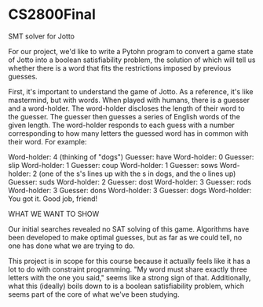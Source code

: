 # CS2800Final
SMT solver for Jotto

For our project, we'd like to write a Pytohn program to convert a game state of Jotto into a boolean satisfiability problem, the solution of which will tell us whether there is a word that fits the restrictions imposed by previous guesses.
 
First, it's important to understand the game of Jotto. As a reference, it's like
mastermind, but with words. When played with humans, there is a guesser and a word-holder. The
word-holder discloses the length of their word to the guesser. The guesser then guesses a series
of English words of the given length. The word-holder responds to each guess with a number corresponding
to how many letters the guessed word has in common with their word. For example:
 
Word-holder: 4 (thinking of "dogs")
Guesser: have
Word-holder: 0
Guesser: slip
Word-holder: 1
Guesser: coup
Word-holder: 1
Guesser: sows
Word-holder: 2 (one of the s's lines up with the s in dogs, and the o lines up)
Guesser: suds
Word-holder: 2
Guesser: dost
Word-holder: 3
Guesser: rods
Word-holder: 3
Guesser: dons
Word-holder: 3
Guesser: dogs
Word-holder: You got it. Good job, friend!
 
WHAT WE WANT TO SHOW
 
Our initial searches revealed no SAT solving of this game. Algorithms have been developed to make optimal
guesses, but as far as we could tell, no one has done what we are trying to do.
 
This project is in scope for this course because it actually feels like it has a lot to do
with constraint programming. "My word must share exactly three letters with the one you said,"
seems like a strong sign of that. Additionally, what this (ideally) boils down to is a boolean
satisfiability problem, which seems part of the core of what we've been studying.

